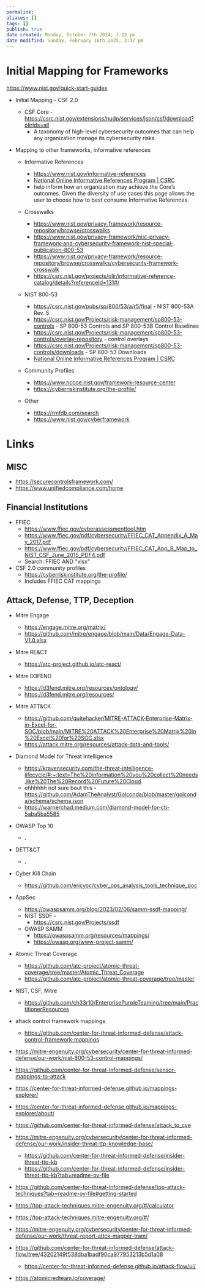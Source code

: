 ```yaml
---
permalink:
aliases: []
tags: []
publish: true
date created: Monday, October 7th 2024, 1:22 pm
date modified: Sunday, February 16th 2025, 3:37 pm
---
```


# Initial Mapping for Frameworks

https://www.nist.gov/quick-start-guides

- Initial Mapping - CSF 2.0
	- CSF Core - https://csrc.nist.gov/extensions/nudp/services/json/csf/download?olirids=all 
		- A taxonomy of high-level cybersecurity outcomes that can help any organization manage its cybersecurity risks.

- Mapping to other frameworks, informative references
	- Informative References 
		- https://www.nist.gov/informative-references
		- [National Online Informative References Program | CSRC](https://csrc.nist.gov/projects/olir/informative-reference-catalog#/)
		- help inform how an organization may achieve the Core’s outcomes. Given the diversity of use cases this page allows the user to choose how to best consume Informative References.
	- Crosswalks
		- https://www.nist.gov/privacy-framework/resource-repository/browse/crosswalks
		- https://www.nist.gov/privacy-framework/nist-privacy-framework-and-cybersecurity-framework-nist-special-publication-800-53 
		- https://www.nist.gov/privacy-framework/resource-repository/browse/crosswalks/cybersecurity-framework-crosswalk
		- https://csrc.nist.gov/projects/olir/informative-reference-catalog/details?referenceId=131#/ 
	- NIST 800-53
		- https://csrc.nist.gov/pubs/sp/800/53/a/r5/final - NIST 800-53A Rev. 5
		- https://csrc.nist.gov/Projects/risk-management/sp800-53-controls - SP 800-53 Controls and SP 800-53B Control Baselines
		- https://csrc.nist.gov/Projects/risk-management/sp800-53-controls/overlay-repository - control overlays
		- https://csrc.nist.gov/Projects/risk-management/sp800-53-controls/downloads - SP 800-53 Downloads
		- [National Online Informative References Program | CSRC](https://csrc.nist.gov/Projects/olir/validation-tool)
	- Community Profiles
		- https://www.nccoe.nist.gov/framework-resource-center 
		- https://cyberriskinstitute.org/the-profile/
		
	- Other
		- https://rmfdb.com/search 
		- https://www.nist.gov/cyberframework 

# Links

## MISC

- https://securecontrolsframework.com/
- https://www.unifiedcompliance.com/home

## Financial Institutions

- FFIEC
	- https://www.ffiec.gov/cyberassessmenttool.htm
	- https://www.ffiec.gov/pdf/cybersecurity/FFIEC_CAT_Appendix_A_May_2017.pdf
	- https://www.ffiec.gov/pdf/cybersecurity/FFIEC_CAT_App_B_Map_to_NIST_CSF_June_2015_PDF4.pdf
	- Search: FFIEC AND "xlsx"
- CSF 2.0 community profiles
	- https://cyberriskinstitute.org/the-profile/
	- Includes FFIEC CAT mappings

## Attack, Defense, TTP, Deception

- Mitre Engage
	- https://engage.mitre.org/matrix/
	- https://github.com/mitre/engage/blob/main/Data/Engage-Data-V1.0.xlsx
	
- Mitre RE&CT
	- https://atc-project.github.io/atc-react/
	
- Mitre D3FEND
	- https://d3fend.mitre.org/resources/ontology/
	- https://d3fend.mitre.org/resources/
- Mitre ATT&CK
	- https://github.com/quitehacker/MITRE-ATTACK-Enterprise-Matrix-in-Excel-for-SOC/blob/main/MITRE%20ATTACK%20Enterprise%20Matrix%20in%20Excel%20for%20SOC.xlsx
	- https://attack.mitre.org/resources/attack-data-and-tools/
- Diamond Model for Threat Intelligence
	- https://kravensecurity.com/the-threat-intelligence-lifecycle/#:~:text=The%20information%20you%20collect%20needs,like%20The%20Record%20Future%20Cloud. 
	- ehhhhhh not sure bout this - https://github.com/AdamTheAnalyst/Golconda/blob/master/golconda/schema/schema.json
	- https://warnerchad.medium.com/diamond-model-for-cti-5aba5ba5585
- OWASP Top 10
	- .
- DETT&CT
	- .
- Cyber Kill Chain
	- https://github.com/ericyoc/cyber_ops_analysis_tools_technique_poc
- AppSec
	- https://owaspsamm.org/blog/2023/02/06/samm-ssdf-mapping/
	- NIST SSDF - 
		- https://csrc.nist.gov/Projects/ssdf
	- OWASP SAMM
		- https://owaspsamm.org/resources/mappings/
		- https://owasp.org/www-project-samm/
- Atomic Threat Coverage
	- https://github.com/atc-project/atomic-threat-coverage/tree/master/Atomic_Threat_Coverage
	- https://github.com/atc-project/atomic-threat-coverage/tree/master
- NIST, CSF, Mitre
	- https://github.com/ch33r10/EnterprisePurpleTeaming/tree/main/PractitionerResources
- attack control framework mappings
	- https://github.com/center-for-threat-informed-defense/attack-control-framework-mappings
- https://mitre-engenuity.org/cybersecurity/center-for-threat-informed-defense/our-work/nist-800-53-control-mappings/ 
- https://github.com/center-for-threat-informed-defense/sensor-mappings-to-attack
- https://center-for-threat-informed-defense.github.io/mappings-explorer/
- https://center-for-threat-informed-defense.github.io/mappings-explorer/about/
- https://github.com/center-for-threat-informed-defense/attack_to_cve
- https://mitre-engenuity.org/cybersecurity/center-for-threat-informed-defense/our-work/insider-threat-ttp-knowledge-base/
	- https://github.com/center-for-threat-informed-defense/insider-threat-ttp-kb
	- https://github.com/center-for-threat-informed-defense/insider-threat-ttp-kb?tab=readme-ov-file
- https://github.com/center-for-threat-informed-defense/top-attack-techniques?tab=readme-ov-file#getting-started
- https://top-attack-techniques.mitre-engenuity.org/#/calculator
- https://top-attack-techniques.mitre-engenuity.org/#/
- https://mitre-engenuity.org/cybersecurity/center-for-threat-informed-defense/our-work/threat-report-attck-mapper-tram/
- https://github.com/center-for-threat-informed-defense/attack-flow/tree/43202149f538dba1badf90ca977953213b5d1a08
	- https://center-for-threat-informed-defense.github.io/attack-flow/ui/
- https://atomicredteam.io/coverage/
